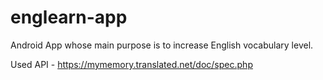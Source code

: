 # englearn-app
Android App whose main purpose is to increase English vocabulary level.

Used API - https://mymemory.translated.net/doc/spec.php
